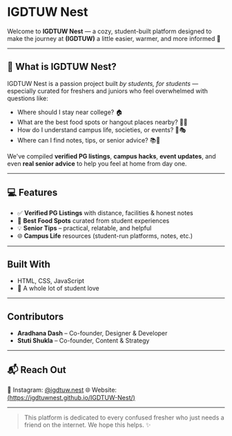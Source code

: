 # IGDTUW Nest

Welcome to **IGDTUW Nest** — a cozy, student-built platform designed to make the journey at **(IGDTUW)** a little easier, warmer, and more informed 💖

---

## 🌸 What is IGDTUW Nest?

IGDTUW Nest is a passion project built *by students, for students* — especially curated for freshers and juniors who feel overwhelmed with questions like:

- Where should I stay near college? 🏠
- What are the best food spots or hangout places nearby? 🍕🍵
- How do I understand campus life, societies, or events? 🏫🎭
- Where can I find notes, tips, or senior advice? 📚💬

We've compiled **verified PG listings**, **campus hacks**, **event updates**, and even **real senior advice** to help you feel at home from day one.

---

## 💻 Features

- ✅ **Verified PG Listings** with distance, facilities & honest notes
- 🍴 **Best Food Spots** curated from student experiences
- 💡 **Senior Tips** – practical, relatable, and helpful
- 🌐 **Campus Life** resources (student-run platforms, notes, etc.)

---

## Built With

- HTML, CSS, JavaScript
- 💖 A whole lot of student love

---

## Contributors

- **Aradhana Dash** – Co-founder, Designer & Developer  
- **Stuti Shukla** – Co-founder, Content & Strategy

---

## 📬 Reach Out

📸 Instagram: [@igdtuw.nest](https://www.instagram.com/igdtuw.nest?igsh=MTZreWZ4aXk5MGdtaw==) 
🌐 Website: [(https://igdtuwnest.github.io/IGDTUW-Nest/)](#)

---

> This platform is dedicated to every confused fresher who just needs a friend on the internet. We hope this helps. ✨
